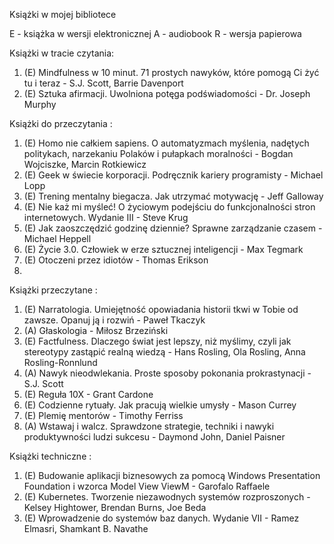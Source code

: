 Książki w mojej bibliotece

E - książka w wersji elektronicznej
A - audiobook
R - wersja papierowa

Książki w tracie czytania:
1. (E) Mindfulness w 10 minut. 71 prostych nawyków, które pomogą Ci żyć tu i teraz - S.J. Scott, Barrie Davenport
2. (E) Sztuka afirmacji. Uwolniona potęga podświadomości - Dr. Joseph Murphy

Książki do przeczytania :
1. (E) Homo nie całkiem sapiens. O automatyzmach myślenia, nadętych politykach, narzekaniu Polaków i pułapkach moralności - Bogdan Wojciszke, Marcin Rotkiewicz
2. (E) Geek w świecie korporacji. Podręcznik kariery programisty - Michael Lopp
3. (E) Trening mentalny biegacza. Jak utrzymać motywację    - Jeff Galloway
4. (E) Nie każ mi myśleć! O życiowym podejściu do funkcjonalności stron internetowych. Wydanie III - Steve Krug
5. (E) Jak zaoszczędzić godzinę dziennie? Sprawne zarządzanie czasem - Michael Heppell
6. (E) Życie 3.0. Człowiek w erze sztucznej inteligencji - Max Tegmark
7. (E) Otoczeni przez idiotów - Thomas Erikson
8. 

Książki przeczytane :
1. (E) Narratologia. Umiejętność opowiadania historii tkwi w Tobie od zawsze. Opanuj ją i rozwiń - Paweł Tkaczyk
2. (A) Głaskologia - Miłosz Brzeziński
3. (E) Factfulness. Dlaczego świat jest lepszy, niż myślimy, czyli jak stereotypy zastąpić realną wiedzą - Hans Rosling, Ola Rosling, Anna Rosling-Ronnlund
4. (A) Nawyk nieodwlekania. Proste sposoby pokonania prokrastynacji - S.J. Scott
5. (E) Reguła 10X - Grant Cardone
6. (E) Codzienne rytuały. Jak pracują wielkie umysły -  Mason Currey
7. (E) Plemię mentorów - Timothy Ferriss
8. (A) Wstawaj i walcz. Sprawdzone strategie, techniki i nawyki produktywności ludzi sukcesu - Daymond John, Daniel Paisner

Książki techniczne :
1. (E) Budowanie aplikacji biznesowych za pomocą Windows Presentation Foundation i wzorca Model View ViewM - Garofalo Raffaele
2. (E) Kubernetes. Tworzenie niezawodnych systemów rozproszonych - Kelsey Hightower, Brendan Burns, Joe Beda
3. (E) Wprowadzenie do systemów baz danych. Wydanie VII - Ramez Elmasri, Shamkant B. Navathe